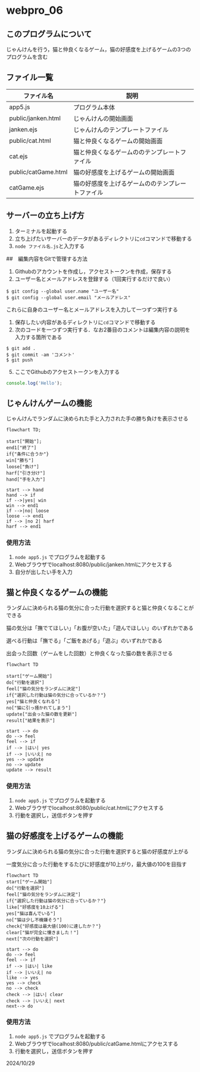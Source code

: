 # webpro_06
## このプログラムについて
じゃんけんを行う，猫と仲良くなるゲーム，猫の好感度を上げるゲームの3つのプログラムを含む
## ファイル一覧

ファイル名 | 説明
-|-
app5.js | プログラム本体
public/janken.html | じゃんけんの開始画面
janken.ejs | じゃんけんのテンプレートファイル
public/cat.html | 猫と仲良くなるゲームの開始画面
cat.ejs | 猫と仲良くなるゲームののテンプレートファイル
public/catGame.html | 猫の好感度を上げるゲームの開始画面
catGame.ejs | 猫の好感度を上げるゲームののテンプレートファイル

## サーバーの立ち上げ方
1. ターミナルを起動する
1. 立ち上げたいサーバーのデータがあるディレクトリに```cd```コマンドで移動する
1. ```node ファイル名.js```と入力する

##　編集内容をGitで管理する方法
1. Githubのアカウントを作成し，アクセストークンを作成，保存する
1. ユーザー名とメールアドレスを登録する（1回実行するだけで良い）
```
$ git config --global user.name "ユーザー名"
$ git config --global user.email "メールアドレス"
```
これらに自身のユーザー名とメールアドレスを入力して一つずつ実行する
1. 保存したい内容があるディレクトリに```cd```コマンドで移動する
1. 次のコードを一つずつ実行する．なお2番目のコメントは編集内容の説明を入力する箇所である
```
$ git add .
$ git commit -am 'コメント'
$ git push
```
5. ここでGithubのアクセストークンを入力する


```javascript
console.log('Hello');
```
## じゃんけんゲームの機能

じゃんけんでランダムに決められた手と入力された手の勝ち負けを表示させる

```mermaid
flowchart TD;

start["開始"];
end1["終了"]
if{"条件に合うか"}
win["勝ち"]
loose["負け"]
harf["引き分け"]
hand["手を入力"]

start --> hand
hand --> if
if -->|yes| win
win --> end1
if -->|no| loose
loose --> end1
if --> |no 2| harf
harf --> end1
```

### 使用方法
1. ```node app5.js``` でプログラムを起動する
1. Webブラウザでlocalhost:8080/public/janken.htmlにアクセスする
1. 自分が出したい手を入力



## 猫と仲良くなるゲームの機能

ランダムに決められる猫の気分に合った行動を選択すると猫と仲良くなることができる

猫の気分は「撫でてほしい」「お腹が空いた」「遊んでほしい」のいずれかである

選べる行動は「撫でる」「ご飯をあげる」「遊ぶ」のいずれかである

出会った回数（ゲームをした回数）と仲良くなった猫の数を表示させる

```mermaid
flowchart TD

start["ゲーム開始"]
do["行動を選択"]
feel["猫の気分をランダムに決定"]
if{"選択した行動は猫の気分に合っているか？"}
yes["猫と仲良くなれる"]
no["猫に引っ掻かれてしまう"]
update["出会った猫の数を更新"]
result["結果を表示"]

start --> do
do --> feel
feel --> if
if --> |はい| yes
if --> |いいえ| no
yes --> update
no --> update
update --> result

```

### 使用方法
1. ```node app5.js``` でプログラムを起動する
1. Webブラウザでlocalhost:8080/public/cat.htmlにアクセスする
1. 行動を選択し，送信ボタンを押す


## 猫の好感度を上げるゲームの機能

ランダムに決められる猫の気分に合った行動を選択すると猫の好感度が上がる

一度気分に合った行動をするたびに好感度が10上がり，最大値の100を目指す


```mermaid
flowchart TD
start["ゲーム開始"]
do["行動を選択"]
feel["猫の気分をランダムに決定"]
if{"選択した行動は猫の気分に合っているか？"}
like["好感度を10上げる"]
yes["猫は喜んでいる"]
no["猫は少し不機嫌そう"]
check{"好感度は最大値(100)に達したか？"}
clear["猫が完全に懐きました！"]
next["次の行動を選択"]

start --> do
do --> feel
feel --> if
if --> |はい| like
if --> |いいえ| no
like --> yes
yes --> check
no --> check
check --> |はい| clear
check --> |いいえ| next
next--> do
```
### 使用方法
1. ```node app5.js``` でプログラムを起動する
1. Webブラウザでlocalhost:8080/public/catGame.htmlにアクセスする
1. 行動を選択し，送信ボタンを押す



2024/10/29
